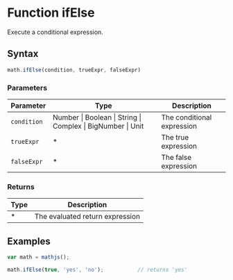 # Function ifElse

Execute a conditional expression.


## Syntax

```js
math.ifElse(condition, trueExpr, falseExpr)
```

### Parameters

Parameter | Type | Description
--------- | ---- | -----------
`condition` | Number &#124; Boolean &#124; String &#124; Complex &#124; BigNumber &#124; Unit |  The conditional expression
`trueExpr` | * | The true expression
`falseExpr` | * | The false expression

### Returns

Type | Description
---- | -----------
* | The evaluated return expression


## Examples

```js
var math = mathjs();

math.ifElse(true, 'yes', 'no');           // returns 'yes'
```




<!-- Note: This file is automatically generated from source code comments. Changes made in this file will be overridden. -->
